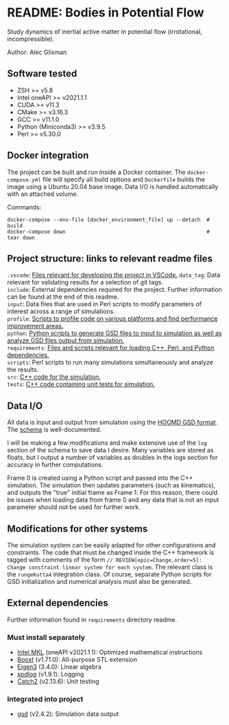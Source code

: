 # README: Bodies in Potential Flow

Study dynamics of inertial active matter in potential flow (irrotational, incompressible).

Author: Alec Glisman

## Software tested

- ZSH >= v5.8
- Intel oneAPI >= v2021.1.1
- CUDA >= v11.3
- CMake >= v3.16.3
- GCC >= v11.1.0
- Python (Miniconda3) >= v3.9.5
- Perl >= v5.30.0

## Docker integration

The project can be built and run inside a Docker container.
The `docker-compose.yml` file will specify all build options and `Dockerfile` builds the image using a Ubuntu 20.04 base image.
Data I/O is handled automatically with an attached volume.

Commands:

```[shell]
docker-compose --env-file [docker_environment_file] up --detach  # build
docker-compose down                                              # tear down
```

## Project structure: links to relevant readme files

`.vscode`: [Files relevant for developing the project in VSCode.](.vscode/)
`data_tag`: Data relevant for validating results for a selection of git tags.  
`include`: External dependencies required for the project.
Further information can be found at the end of this readme.  
`input`: Data files that are used in Perl scripts to modify parameters of interest across a range of simulations.  
`profile`: [Scripts to profile code on various platforms and find performance improvement areas.](profile/README.md)  
`python`: [Python scripts to generate GSD files to input to simulation as well as analyze GSD files output from simulation.](python/README.md)  
`requirements`: [Files and scripts relevant for loading C++, Perl, and Python dependencies.](requirements/README.md)  
`scripts`: Perl scripts to run many simulations simultaneously and analyze the results.  
`src`: [C++ code for the simulation.](src/README.md)  
`tests`: [C++ code containing unit tests for simulation.](tests/README.md)

## Data I/O

All data is input and output from simulation using the [HOOMD GSD format](https://gsd.readthedocs.io/en/stable/index.html).
The [schema](https://gsd.readthedocs.io/en/stable/python-module-gsd.fl.html) is well-documented.

I will be making a few modifications and make extensive use of the `log` section of the schema to save data I desire.
Many variables are stored as floats, but I output a number of variables as doubles in the logs section for accuracy in further computations.

Frame 0 is created using a Python script and passed into the C++ simulation.
The simulation then updates parameters (such as kinematics), and outputs the "true" initial frame as Frame 1.
For this reason, there could be issues when loading data from frame 0 and any data that is not an input parameter should not be used for further work.

## Modifications for other systems

The simulation system can be easily adapted for other configurations and constraints.
The code that must be changed inside the C++ framework is tagged with comments of the form `// REVIEW[epic=Change,order=5]: Change constraint linear system for each system`.
The relevant class is the `rungeKutta4` integration class.
Of course, separate Python scripts for GSD initialization and numerical analysis must also be generated.

## External dependencies

Further information found in `requirements` directory readme.

### Must install separately

- [Intel MKL](https://software.intel.com/content/www/us/en/develop/tools/oneapi/components/onemkl.html#gs.7owc4e) (oneAPI v2021.1.1): Optimized mathematical instructions
- [Boost](https://www.boost.org/) (v1.71.0): All-purpose STL extension
- [Eigen3](https://gitlab.com/libeigen/eigen) (3.4.0): Linear algebra
- [spdlog](https://github.com/gabime/spdlog) (v1.9.1): Logging
- [Catch2](https://github.com/catchorg/Catch2) (v2.13.6): Unit testing

### Integrated into project

- [gsd](https://github.com/glotzerlab/gsd) (v2.4.2): Simulation data output
